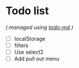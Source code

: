 # Todo list

_\( managed using [todo-md](https://github.com/Hypercubed/todo-md) \)_

- [ ] localStorage
- [ ] filters
- [ ] Use select2
- [ ] Add pull out menu